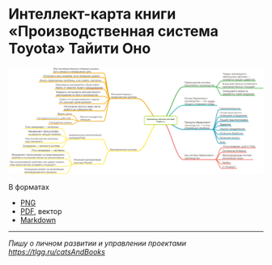 # Интеллект-карта книги «Производственная система Toyota» Тайити Оно

![Интеллект-карта книги «Производственная система Toyota» Тайити Оно](/Производственная%20система%20Toyota/Производственная%20система%20Toyota.png)

В форматах

* [PNG](/Производственная%20система%20Toyota/Производственная%20система%20Toyota.png)
* [PDF](/Производственная%20система%20Toyota/Производственная%20система%20Toyota.pdf), вектор
* [Markdown](/Производственная%20система%20Toyota/Производственная%20система%20Toyota.md)

---

_Пишу о личном развитии и управлении проектами https://tlgg.ru/catsAndBooks_
